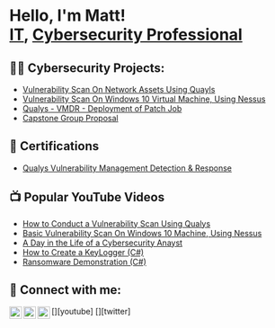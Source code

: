 <h1>Hello, I'm Matt! <br/><a href="https://github.com/joshmadakor1">IT</a>, <a href="https://www.linkedin.com/in/joshmadakor/">Cybersecurity Professional</a>

<h2>👨‍💻 Cybersecurity Projects:</h2>
  
  - [Vulnerability Scan On Network Assets Using Quayls](https://github.com/Matlanta210/Quayls-VMDR-SCAN-LAB.1.MD/blob/main/README.md)
  - [Vulnerability Scan On Windows 10 Virtual Machine, Using Nessus](https://github.com/Matlanta210/Basic-Nessus-Vulnerability-Scan-on-Windows-10-Virtual-Machine-Host/blob/main/README.md)
  - [Qualys - VMDR - Deployment of Patch Job](https://github.com/Matlanta210/Qualys-VM-Deploy-Patch/blob/main/README.md)
  - [Capstone Group Proposal](https://github.com/Matlanta210/Capstone-Group-Proposal/blob/main/README.md)


<h2>📃 Certifications</h2>

- [Qualys Vulnerability Management Detection & Response](https://imgur.com/a/DcuTno0)


<h2>📺 Popular YouTube Videos</h2>

- [How to Conduct a Vulnerability Scan Using Qualys](https://www.youtube.com/watch?v=VvNdzDEUpfU)
- [Basic Vulnerability Scan On Windows 10 Machine, Using Nessus](https://www.youtube.com/watch?v=YzUqbjk6TCo)
- [A Day in the Life of a Cybersecurity Anayst](https://www.youtube.com/watch?v=uHy3oM7NnoU)
- [How to Create a KeyLogger (C#)](https://www.youtube.com/watch?v=N-L9hklSlNk)
- [Ransomware Demonstration (C#)](https://www.youtube.com/watch?v=OfvdQeh79s0)

<h2> 🤳 Connect with me:</h2>

[<img align="left" alt="JoshMadakor | YouTube" width="22px" src="https://cdn.jsdelivr.net/npm/simple-icons@v3/icons/youtube.svg" />][youtube]
[<img align="left" alt="JoshMadakor | Twitter" width="22px" src="https://cdn.jsdelivr.net/npm/simple-icons@v3/icons/twitter.svg" />][twitter]
[<img align="left" alt="JoshMadakor | LinkedIn" width="22px" src="https://cdn.jsdelivr.net/npm/simple-icons@v3/icons/linkedin.svg" />][linkedin]


[linkedin]: https://www.linkedin.com/in/matt-davis-5a9370253/

<!--
**joshmadakor1/joshmadakor1** is a ✨ _special_ ✨ repository because its `README.md` (this file) appears on your GitHub profile.

Here are some ideas to get you started:

- 🔭 I’m currently working on ...
- 🌱 I’m currently learning ...
- 👯 I’m looking to collaborate on ...
- 🤔 I’m looking for help with ...
- 💬 Ask me about ...
- 📫 How to reach me: ...
- 😄 Pronouns: ...
- ⚡ Fun fact: ...
-->
